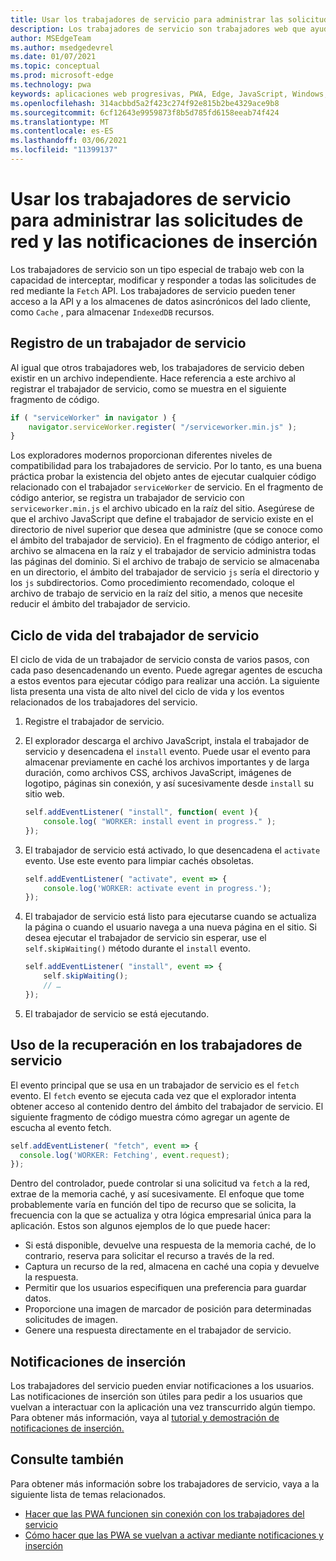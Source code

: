 ```yaml
---
title: Usar los trabajadores de servicio para administrar las solicitudes de red y las notificaciones de inserción
description: Los trabajadores de servicio son trabajadores web que ayudan a mejorar el rendimiento, responder a diferentes condiciones de red y aumentar la conectividad con la aplicación web.
author: MSEdgeTeam
ms.author: msedgedevrel
ms.date: 01/07/2021
ms.topic: conceptual
ms.prod: microsoft-edge
ms.technology: pwa
keywords: aplicaciones web progresivas, PWA, Edge, JavaScript, Windows, UWP, Microsoft Store
ms.openlocfilehash: 314acbbd5a2f423c274f92e815b2be4329ace9b8
ms.sourcegitcommit: 6cf12643e9959873f8b5d785fd6158eeab74f424
ms.translationtype: MT
ms.contentlocale: es-ES
ms.lasthandoff: 03/06/2021
ms.locfileid: "11399137"
---
```

# <a name="use-service-workers-to-manage-network-requests-and-push-notifications"></a>Usar los trabajadores de servicio para administrar las solicitudes de red y las notificaciones de inserción

Los trabajadores de servicio son un tipo especial de trabajo web con la capacidad de interceptar, modificar y responder a todas las solicitudes de red mediante la `Fetch` API.  Los trabajadores de servicio pueden tener acceso a la API y a los almacenes de datos asincrónicos del lado cliente, como `Cache` , para almacenar `IndexedDB` recursos.  

## <a name="registering-a-service-worker"></a>Registro de un trabajador de servicio  

Al igual que otros trabajadores web, los trabajadores de servicio deben existir en un archivo independiente. Hace referencia a este archivo al registrar el trabajador de servicio, como se muestra en el siguiente fragmento de código.  

```javascript
if ( "serviceWorker" in navigator ) {
    navigator.serviceWorker.register( "/serviceworker.min.js" );
}
```  

Los exploradores modernos proporcionan diferentes niveles de compatibilidad para los trabajadores de servicio. Por lo tanto, es una buena práctica probar la existencia del objeto antes de ejecutar cualquier código relacionado con el trabajador `serviceWorker` de servicio. En el fragmento de código anterior, se registra un trabajador de servicio con `serviceworker.min.js` el archivo ubicado en la raíz del sitio. Asegúrese de que el archivo JavaScript que define el trabajador de servicio existe en el directorio de nivel superior que desea que administre \(que se conoce como el ámbito del trabajador de servicio\).  En el fragmento de código anterior, el archivo se almacena en la raíz y el trabajador de servicio administra todas las páginas del dominio. Si el archivo de trabajo de servicio se almacenaba en un directorio, el ámbito del trabajador de servicio `js` sería el directorio y los `js` subdirectorios.  Como procedimiento recomendado, coloque el archivo de trabajo de servicio en la raíz del sitio, a menos que necesite reducir el ámbito del trabajador de servicio.  

## <a name="the-service-worker-lifecycle"></a>Ciclo de vida del trabajador de servicio  

El ciclo de vida de un trabajador de servicio consta de varios pasos, con cada paso desencadenando un evento. Puede agregar agentes de escucha a estos eventos para ejecutar código para realizar una acción. La siguiente lista presenta una vista de alto nivel del ciclo de vida y los eventos relacionados de los trabajadores del servicio. 

1.  Registre el trabajador de servicio.  
1.  El explorador descarga el archivo JavaScript, instala el trabajador de servicio y desencadena el `install` evento. Puede usar el evento para almacenar previamente en caché los archivos importantes y de larga duración, como archivos CSS, archivos JavaScript, imágenes de logotipo, páginas sin conexión, y así sucesivamente desde `install` su sitio web.  
    
    ```javascript
    self.addEventListener( "install", function( event ){
        console.log( "WORKER: install event in progress." );
    });
    ```  
    
1.  El trabajador de servicio está activado, lo que desencadena el `activate` evento.  Use este evento para limpiar cachés obsoletas.  
    
    ```javascript
    self.addEventListener( "activate", event => {
        console.log('WORKER: activate event in progress.');
    });
    ```  
    
1.  El trabajador de servicio está listo para ejecutarse cuando se actualiza la página o cuando el usuario navega a una nueva página en el sitio. Si desea ejecutar el trabajador de servicio sin esperar, use el `self.skipWaiting()` método durante el `install` evento.  
    
    ```javascript
    self.addEventListener( "install", event => {
        self.skipWaiting();
        // …
    });
    ```
    
1.  El trabajador de servicio se está ejecutando.     
    
## <a name="using-fetch-in-service-workers"></a>Uso de la recuperación en los trabajadores de servicio  

El evento principal que se usa en un trabajador de servicio es el `fetch` evento.  El `fetch` evento se ejecuta cada vez que el explorador intenta obtener acceso al contenido dentro del ámbito del trabajador de servicio. El siguiente fragmento de código muestra cómo agregar un agente de escucha al evento fetch.  

```javascript
self.addEventListener( "fetch", event => {
  console.log('WORKER: Fetching', event.request);
});
```  

Dentro del controlador, puede controlar si una solicitud va `fetch` a la red, extrae de la memoria caché, y así sucesivamente.  El enfoque que tome probablemente varía en función del tipo de recurso que se solicita, la frecuencia con la que se actualiza y otra lógica empresarial única para la aplicación.  Estos son algunos ejemplos de lo que puede hacer:  

*   Si está disponible, devuelve una respuesta de la memoria caché, de lo contrario, reserva para solicitar el recurso a través de la red.  
*   Captura un recurso de la red, almacena en caché una copia y devuelve la respuesta.
*   Permitir que los usuarios especifiquen una preferencia para guardar datos. 
*   Proporcione una imagen de marcador de posición para determinadas solicitudes de imagen.  
*   Genere una respuesta directamente en el trabajador de servicio.  
    
## <a name="push-notifications"></a>Notificaciones de inserción  

Los trabajadores del servicio pueden enviar notificaciones a los usuarios. Las notificaciones de inserción son útiles para pedir a los usuarios que vuelvan a interactuar con la aplicación una vez transcurrido algún tiempo. Para obtener más información, vaya al [tutorial y demostración de notificaciones de inserción.][AzurewebsitesWebpushdemo]  

## <a name="see-also"></a>Consulte también  

Para obtener más información sobre los trabajadores de servicio, vaya a la siguiente lista de temas relacionados.  

*   [Hacer que las PWA funcionen sin conexión con los trabajadores del servicio][MDNPwasMakingOfflineServiceWorkers]  
*   [Cómo hacer que las PWA se vuelvan a activar mediante notificaciones y inserción][MDNPwasMakeReengageablesingNotificationsPush]  
    
<!-- links -->  

[AzurewebsitesWebpushdemo]: https://webpushdemo.azurewebsites.net "Notificaciones de inserción web |  Demostraciones de Microsoft Edge"  

[MDNPwasMakingOfflineServiceWorkers]: https://developer.mozilla.org/docs/Web/Progressive_web_apps/Offline_Service_workers "Hacer que las PWA funcionen sin conexión con los trabajadores de servicio: pwas | MDN"  
[MDNPwasMakeReengageablesingNotificationsPush]: https://developer.mozilla.org/docs/Web/Progressive_web_apps/Re-engageable_Notifications_Push "Cómo hacer que las PWA vuelvan a interactuar con notificaciones e inserción: pwas | MDN"  
